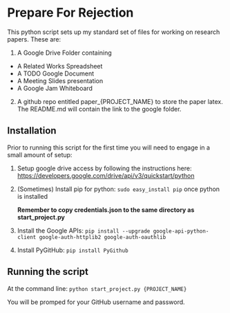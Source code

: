 # Prepare For Rejection

This python script sets up my standard set of files for working on research papers. These are:
1. A Google Drive Folder containing
  - A Related Works Spreadsheet
  - A TODO Google Document
  - A Meeting Slides presentation
  - A Google Jam Whiteboard
2. A github repo entitled paper_{PROJECT_NAME} to store the paper latex. 
   The README.md will contain the link to the google folder. 

## Installation

Prior to running this script for the first time you will need to engage in a small amount of setup:

1. Setup google drive access by following the instructions here: https://developers.google.com/drive/api/v3/quickstart/python
2. (Sometimes) Install pip for python:
    ```sudo easy_install pip``` once python is installed

    **Remember to copy credentials.json to the same directory as start_project.py**
     
3. Install the Google APIs:
    ```pip install --upgrade google-api-python-client google-auth-httplib2 google-auth-oauthlib```

4. Install PyGitHub:
  ```pip install PyGithub```
  
## Running the script

At the command line:
```python start_project.py {PROJECT_NAME}```

You will be promped for your GitHub username and password.
